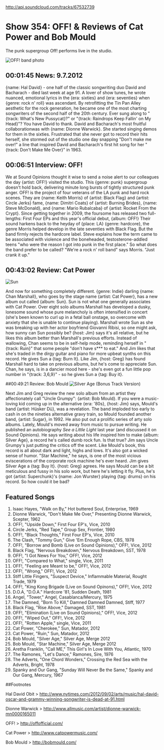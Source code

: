 

http://api.soundcloud.com/tracks/67532739

# Show 354: OFF! & Reviews of Cat Power and Bob Mould
The punk supergroup Off! performs live in the studio.

![OFF! band photo](http://static.soundopinions.org/images/2012/off.jpg)

## 00:01:45 News: 9.7.2012
{name: Hal David} - one half of the classic songwriting duo David and Bacharach - died last week at age 91. A lover of show tunes, he wrote nuanced, emotional lyrics in the {era: sixties} and {era: seventies} when {genre: rock n' roll} was ascendant. By retrofitting the Tin Pan Alley aesthetic for the rock generation, he became one of the most charting songwriters of the second half of the 20th century. Ever sung along to "{track: What's New Pussycat}?" or "{track: Raindrops Keep Fallin' on My Head}"? You have David to thank.  David and Bacharach's most fruitful collaborationwas with {name: Dionne Warwick}. She started singing demos for them in the sixties. Frustrated that she never got to record their hits herself, she stormed out of the studio one day snapping "Don't make me over!" a line that inspired David and Bacharach's first hit song for her "{track: Don't Make Me Over}" in 1963.

## 00:06:51 Interview: OFF!
We at Sound Opinions thought it wise to send a noise alert to our colleagues the day {artist: OFF!} visited the studio. This {genre: punk} supergroup doesn't hold back, delivering minute long bursts of tightly structured punk anger. OFF! is the project of four veterans of the LA punk and hard rock scenes. They are {name: Keith Morris} of {artist: Black Flag} and {artist: Circle Jerks} fame, {name: Dimitri Coats} of {artist: Burning Brides}, {name: Steve McDonald}, and {name: Mario Rubalcaba} of {artist: Rocket From the Crypt}. Since getting together in 2009, the foursome has released two full-lengths: First Four EPs and this year's official debut, {album: OFF!} Their sound harkens back to the heyday of {place: LA} {genre: hardcore}, the genre Morris helped develop in the late seventies with Black Flag. But the band firmly rejects the hardcore label. Steve explains how the term came to be associated with violence and the boneheaded, testosterone-addled teens "who were the reason I got into punk in the first place." So what does the band prefer to be called? "We're a rock n' roll band" says Morris. "Just crank it up."

## 00:43:02 Review: Cat Power
![Sun](http://is1.mzstatic.com/image/thumb/Music/v4/cd/d3/19/cdd319c2-8537-1adb-94be-3ffd70500c53/source/600x600bb.jpg "2959120/540813053")


And now for something completely different. {genre: Indie} darling {name: Chan Marshall}, who goes by the stage name {artist: Cat Power}, has a new album out called {album: Sun}. Sun is not what one generally associates with Cat Power. Over eight solo albums Marshall has developed a dusky, lonesome sound whose pure melancholy is often intensified in concert (she's been known to curl up in a fetal ball onstage, so overcome with anxiety that she is unable to continue playing). Marshall wrote Sun as she was breaking up with her actor boyfriend Giovanni Ribisi, so one might ask, how sunny can Sun possibly be? {host: Jim} says it's all relative, but he likes this album better than Marshall's previous efforts. Instead of wallowing, Chan seems to be in self-help mode, reminding herself in "{track: Ruin}" that some people "don't have s*** to eat." And Jim likes that she's traded in the dirgy guitar and piano for more upbeat synths on this record. He gives Sun a {tag: Burn It}. Like Jim, {host: Greg} has found Marshall hard to take on previous albums, but he's come to appreciate Sun. Chan, he says, is in a dancier mood here - she's even got a fun little pop number in "{track: 3,6,9}" - so he gives Sun a {tag: Buy it}.

##00:49:21 Review: Bob Mould
![Silver Age (Bonus Track Version)](http://is1.mzstatic.com/image/thumb/Music/v4/b7/e1/9b/b7e19b64-c185-9417-a389-1f7841531009/source/600x600bb.jpg "524371/546091232")


Next Jim and Greg review the new solo album from an artist they affectionately call "Uncle Grumpy": {artist: Bob Mould}. If you were a music-loving kid coming up in the alternative {era: '80s}, {host: Jim} says, Mould's band {artist: Hüsker Dü}, was a revelation. The band imploded too early to cash in on the nineties alternative gravy train, so Mould founded another band, {artist: Sugar}, in 1992. He also put out a prolific series of arty solo albums. Lately, Mould's moved away from music to pursue writing. He published an autobiography *See a Little Light* last year (and discussed it on Sound Opinions). He says writing about his life inspired him to make {album: Silver Age}, a record he's called dumb rock fun. Is that true? Jim says Uncle Grumpy's just putting the critics off the scent. Like Mould's book, this record is all about dark and light, highs and lows. It's also got a wicked sense of humor. "Star Machine," he says, is one of the most vicious eviscerations of the corporate rock machine he's ever heard. Jim gives Silver Age a {tag: Buy It}. {host: Greg} agrees. He says Mould can be a bit meticulous and fussy in his solo work, but here he's letting it fly. Plus, he's got {artist: Superchunk}'s {name: Jon Wurster} playing {tag: drums} on his record. So how could it be bad?

## Featured Songs
1. Isaac Hayes, "Walk on By," Hot buttered Soul, Enterprise, 1969
2. Dionne Warwick, "Don't Make Me Over," Presenting Dionne Warwick, Scepter, 1962
3. OFF!, "Upside Down," First Four EP's, Vice,  2010
4. Circle Jerks, "Red Tape," Group Sex, Frontier, 1980
5. OFF!, "Black Thoughts," First Four EP's, Vice,  2010
6. The Clash, "Tommy Gun," Give 'Em Enough Rope, CBS, 1978
7. OFF!, "Borrow and Bomb (Live on Sound Opinions)," OFF!, Vice, 2012
8. Black Flag, "Nervous Breakdown," Nervous Breakdown, SST, 1978
9. OFF!, "I Got News For You," OFF!, Vice, 2012
10. OFF!, "Compared to What," single, Vice, 2011
11. OFF!, "Feeling are Meant to be," OFF!, Vice, 2012
12. OFF!, "Wrong," OFF!, Vice, 2012
13. Stiff Little Fingers, "Suspect Device," Inflammable Material, Rought Trade, 1979
14. OFF!, "King Kong Brigade (Live on Sound Opinons)," OFF!, Vice, 2012
15. D.O.A, "D.O.A." Hardcore '81, Sudden Death, 1981
16. Angel, "Tower," Angel, Casablanca/Mercury, 1975
17. The Damned, "Born To Kill," Damned Damned Damned, Stiff, 1977
18. Black Flag, "Rise Above," Damaged, SST, 1981
19. OFF!, "Elimination (Live on Sound Opinions)," OFF!, Vice, 2012
20. OFF!, "Wiped Out," OFF!, Vice, 2012
21. OFF!, "Rotten Apple," single, Vice, 2011
22. Cat Power, "Cherokee," Sun, Matador, 2012
23. Cat Power, "Ruin," Sun, Matador, 2012
24. Bob Mould, "Silver Age," Silver Age, Merge 2012
25. Bob Mould, "Star Machine," Silver Age, Merge 2012
26. Aretha Franklin, "Call ME," This Girl's In Love With You, Atlantic, 1970
27. The Ramones, "Let's Dance," Ramones, Sire, 1976
28. The Adverts, "One Chord Wonders," Crossing the Red Sea with the Adverts, Bright, 1978
29. Spanky and Our Gang, "Sunday Will Never Be the Same," Spanky and Our Gang, Mercury, 1967

##Footnotes

Hal David Obit > http://www.nytimes.com/2012/09/02/arts/music/hal-david-oscar-and-grammy-winning-songwriter-is-dead-at-91.html

Dionne Warwick > http://www.allmusic.com/artist/dionne-warwick-mn0000165011

OFF! > http://offofficial.com/

Cat Power > http://www.catpowermusic.com/

Bob Mould > http://bobmould.com/
